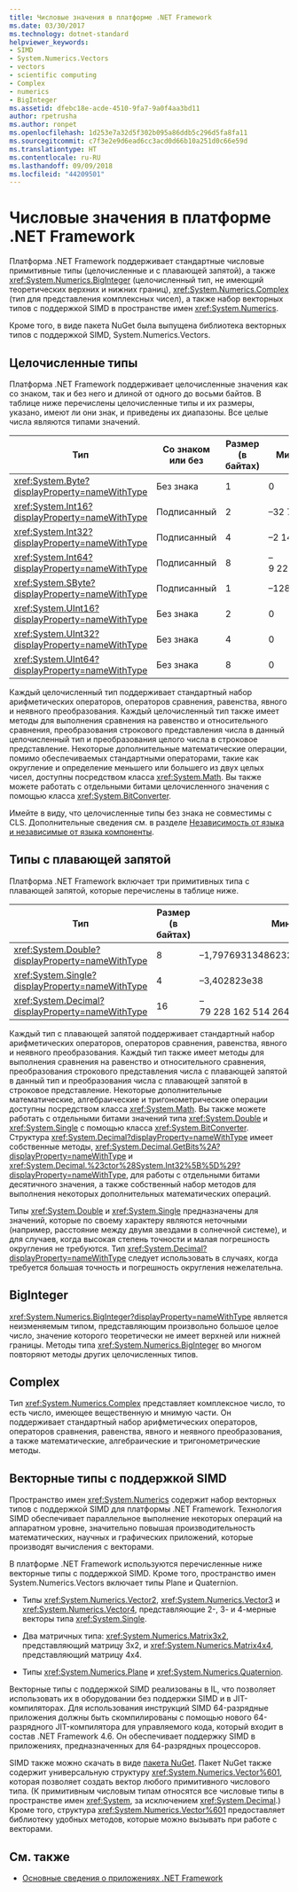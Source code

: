 ```yaml
---
title: Числовые значения в платформе .NET Framework
ms.date: 03/30/2017
ms.technology: dotnet-standard
helpviewer_keywords:
- SIMD
- System.Numerics.Vectors
- vectors
- scientific computing
- Complex
- numerics
- BigInteger
ms.assetid: dfebc18e-acde-4510-9fa7-9a0f4aa3bd11
author: rpetrusha
ms.author: ronpet
ms.openlocfilehash: 1d253e7a32d5f302b095a86ddb5c296d5fa8fa11
ms.sourcegitcommit: c7f3e2e9d6ead6cc3acd0d66b10a251d0c66e59d
ms.translationtype: HT
ms.contentlocale: ru-RU
ms.lasthandoff: 09/09/2018
ms.locfileid: "44209501"
---
```

# <a name="numerics-in-the-net-framework"></a>Числовые значения в платформе .NET Framework
Платформа .NET Framework поддерживает стандартные числовые примитивные типы (целочисленные и с плавающей запятой), а также <xref:System.Numerics.BigInteger> (целочисленный тип, не имеющий теоретических верхних и нижних границ), <xref:System.Numerics.Complex> (тип для представления комплексных чисел), а также набор векторных типов с поддержкой SIMD в пространстве имен <xref:System.Numerics>.  
  
 Кроме того, в виде пакета NuGet была выпущена библиотека векторных типов с поддержкой SIMD, System.Numerics.Vectors.  
  
## <a name="integral-types"></a>Целочисленные типы  
 Платформа .NET Framework поддерживает целочисленные значения как со знаком, так и без него и длиной от одного до восьми байтов. В таблице ниже перечислены целочисленные типы и их размеры, указано, имеют ли они знак, и приведены их диапазоны. Все целые числа являются типами значений.  
  
|Тип|Со знаком или без|Размер (в байтах)|Минимальное значение|Максимальное значение|  
|----------|----------------------|--------------------|-------------------|-------------------|  
|<xref:System.Byte?displayProperty=nameWithType>|Без знака|1|0|255|  
|<xref:System.Int16?displayProperty=nameWithType>|Подписанный|2|–32 768|32 767|  
|<xref:System.Int32?displayProperty=nameWithType>|Подписанный|4|–2 147 483 648|2 147 483 647|  
|<xref:System.Int64?displayProperty=nameWithType>|Подписанный|8|–9 223 372 036 854 775 808|9 223 372 036 854 775 807|  
|<xref:System.SByte?displayProperty=nameWithType>|Подписанный|1|–128|127|  
|<xref:System.UInt16?displayProperty=nameWithType>|Без знака|2|0|65 535|  
|<xref:System.UInt32?displayProperty=nameWithType>|Без знака|4|0|4 294 967 295|  
|<xref:System.UInt64?displayProperty=nameWithType>|Без знака|8|0|18 446 744 073 709 551 615|  
  
 Каждый целочисленный тип поддерживает стандартный набор арифметических операторов, операторов сравнения, равенства, явного и неявного преобразования. Каждый целочисленный тип также имеет методы для выполнения сравнения на равенство и относительного сравнения, преобразования строкового представления числа в данный целочисленный тип и преобразования целого числа в строковое представление. Некоторые дополнительные математические операции, помимо обеспечиваемых стандартными операторами, такие как округление и определение меньшего или большего из двух целых чисел, доступны посредством класса <xref:System.Math>. Вы также можете работать с отдельными битами целочисленного значения с помощью класса <xref:System.BitConverter>.  
  
 Имейте в виду, что целочисленные типы без знака не совместимы с CLS. Дополнительные сведения см. в разделе [Независимость от языка и независимые от языка компоненты](../../docs/standard/language-independence-and-language-independent-components.md).  
  
## <a name="floating-point-types"></a>Типы с плавающей запятой  
 Платформа .NET Framework включает три примитивных типа с плавающей запятой, которые перечислены в таблице ниже.  
  
|Тип|Размер (в байтах)|Минимум|Максимум|  
|----------|-----------------------|-------------|-------------|  
|<xref:System.Double?displayProperty=nameWithType>|8|–1,79769313486232e308|1,79769313486232e308|  
|<xref:System.Single?displayProperty=nameWithType>|4|–3,402823e38|3,402823e38|  
|<xref:System.Decimal?displayProperty=nameWithType>|16|–79 228 162 514 264 337 593 543 950 335|79 228 162 514 264 337 593 543 950 335|  
  
 Каждый тип с плавающей запятой поддерживает стандартный набор арифметических операторов, операторов сравнения, равенства, явного и неявного преобразования. Каждый тип также имеет методы для выполнения сравнения на равенство и относительного сравнения, преобразования строкового представления числа с плавающей запятой в данный тип и преобразования числа с плавающей запятой в строковое представление. Некоторые дополнительные математические, алгебраические и тригонометрические операции доступны посредством класса <xref:System.Math>. Вы также можете работать с отдельными битами значений типа <xref:System.Double> и <xref:System.Single> с помощью класса <xref:System.BitConverter>. Структура <xref:System.Decimal?displayProperty=nameWithType> имеет собственные методы, <xref:System.Decimal.GetBits%2A?displayProperty=nameWithType> и <xref:System.Decimal.%23ctor%28System.Int32%5B%5D%29?displayProperty=nameWithType>, для работы с отдельными битами десятичного значения, а также собственный набор методов для выполнения некоторых дополнительных математических операций.  
  
 Типы <xref:System.Double> и <xref:System.Single> предназначены для значений, которые по своему характеру являются неточными (например, расстояние между двумя звездами в солнечной системе), и для случаев, когда высокая степень точности и малая погрешность округления не требуются. Тип <xref:System.Decimal?displayProperty=nameWithType> следует использовать в случаях, когда требуется большая точность и погрешность округления нежелательна.  
  
## <a name="biginteger"></a>BigInteger  
 <xref:System.Numerics.BigInteger?displayProperty=nameWithType> является неизменяемым типом, представляющим произвольно большое целое число, значение которого теоретически не имеет верхней или нижней границы. Методы типа <xref:System.Numerics.BigInteger> во многом повторяют методы других целочисленных типов.  
  
## <a name="complex"></a>Complex  
 Тип <xref:System.Numerics.Complex> представляет комплексное число, то есть число, имеющее вещественную и мнимую части. Он поддерживает стандартный набор арифметических операторов, операторов сравнения, равенства, явного и неявного преобразования, а также математические, алгебраические и тригонометрические методы.  
  
## <a name="simd-enabled-vector-types"></a>Векторные типы с поддержкой SIMD  
 Пространство имен <xref:System.Numerics> содержит набор векторных типов с поддержкой SIMD для платформы .NET Framework. Технология SIMD обеспечивает параллельное выполнение некоторых операций на аппаратном уровне, значительно повышая производительность математических, научных и графических приложений, которые производят вычисления с векторами.  
  
 В платформе .NET Framework используются перечисленные ниже векторные типы с поддержкой SIMD.  Кроме того, пространство имен System.Numerics.Vectors включает типы Plane и Quaternion.  
  
-   Типы <xref:System.Numerics.Vector2>, <xref:System.Numerics.Vector3> и <xref:System.Numerics.Vector4>, представляющие 2-, 3- и 4-мерные векторы типа <xref:System.Single>.  
  
-   Два матричных типа: <xref:System.Numerics.Matrix3x2>, представляющий матрицу 3x2, и <xref:System.Numerics.Matrix4x4>, представляющий матрицу 4x4.  
  
-   Типы <xref:System.Numerics.Plane> и <xref:System.Numerics.Quaternion>.  
  
 Векторные типы с поддержкой SIMD реализованы в IL, что позволяет использовать их в оборудовании без поддержки SIMD и в JIT-компиляторах. Для использования инструкций SIMD 64-разрядные приложения должны быть скомпилированы с помощью нового 64-разрядного JIT-компилятора для управляемого кода, который входит в состав .NET Framework 4.6. Он обеспечивает поддержку SIMD в приложениях, предназначенных для 64-разрядных процессоров.  
  
 SIMD также можно скачать в виде [пакета NuGet](https://www.nuget.org/packages/System.Numerics.Vectors).  Пакет NuGet также содержит универсальную структуру <xref:System.Numerics.Vector%601>, которая позволяет создать вектор любого примитивного числового типа. (К примитивным числовым типам относятся все числовые типы в пространстве имен <xref:System>, за исключением <xref:System.Decimal>.) Кроме того, структура <xref:System.Numerics.Vector%601> предоставляет библиотеку удобных методов, которые можно вызывать при работе с векторами.  
  
## <a name="see-also"></a>См. также

- [Основные сведения о приложениях .NET Framework](../../docs/standard/application-essentials.md)
